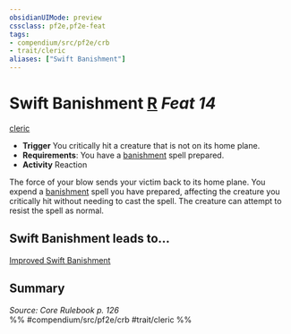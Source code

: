 ```yaml
---
obsidianUIMode: preview
cssclass: pf2e,pf2e-feat
tags:
- compendium/src/pf2e/crb
- trait/cleric
aliases: ["Swift Banishment"]
---
```

# Swift Banishment  [R](chapter-9-playing-the-game.md#Actions "Reaction") *Feat 14*  
[cleric](Reference/Rules/Traits/cleric.md "Cleric Class Trait")  

- **Trigger** You critically hit a creature that is not on its home plane.
- **Requirements**: You have a [banishment](banishment.md) spell prepared.
- **Activity** Reaction

The force of your blow sends your victim back to its home plane. You expend a [banishment](banishment.md) spell you have prepared, affecting the creature you critically hit without needing to cast the spell. The creature can attempt to resist the spell as normal.

## Swift Banishment leads to...

[Improved Swift Banishment](improved-swift-banishment.md)

## Summary

*Source: Core Rulebook p. 126*  
%% #compendium/src/pf2e/crb #trait/cleric %%